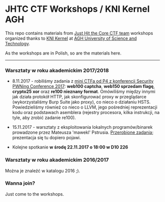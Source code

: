 # JHTC CTF Workshops / KNI Kernel AGH
This repo contains materials from [Just Hit the Core CTF team](https://ctftime.org/team/13830/) workshops organized thanks to [KNI Kernel](https://www.facebook.com/KNIKernel/) at [AGH University of Science and Technology](http://www.agh.edu.pl/en/).

As the workshops are in Polish, so are the materials here.

---

### Warsztaty w roku akademickim 2017/2018

* 8.11.2017 - robiliśmy zadania z [mini CTFa od P4 z konferencji Security PWNing Conference 2017](https://pwning2017.p4.team/tasks): **web100 captcha**, **web150 sprzedam flagę**, **crypto25 xor** oraz **re100 nieznany format**. Omówiliśmy między innymi jak działa protokół HTTP, jak skonfigurować proxy w przeglądarce (wykorzystaliśmy Burp Suite jako proxy), co nieco o działaniu HSTS. Powiedzieliśmy również co nieco o LLVM, jego pośredniej reprezentacji kodu oraz podstawach asemblera (rejestry procesora, kilka instrukcji, na tyle, aby zrobić zadanie re100).

* 15.11.2017 - warsztaty z eksploitowania lokalnych programów/binarek prowadzone przez Mateusza 'mawekl' Pstrusia. [Przerobione zadania](https://securitytraps.pl/KNI/); prezentacja się tu dopiero pojawi.

* Kolejne spotkanie **w środę 22.11.2017 o 18:00 w D10 226**


### Warsztaty w roku akademickim 2016/2017

Można je znaleźć w katalogu 2016 ;).


### Wanna join?

Just come to the workshops.


